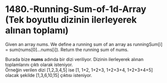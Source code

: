 # 1480.-Running-Sum-of-1d-Array (Tek boyutlu dizinin ilerleyerek alınan toplamı)
Given an array nums. We define a running sum of an array as runningSum[i] = sum(nums[0]…nums[i]).
Return the running sum of nums.

Burada bize **nums** adında bir dizi veriliyor.  Dizinin ilerleyerek alınan toplamlarını çıktı olarak isteniyor.<br>
Örneğin verilen dizi [1,2,3,4,5] ise [1, 1+2, 1+2+3, 1+2+3+4, 1+2+3+4+5] olacak şekilde [1,3,6,10,15]  çıktısı isteniyor.

